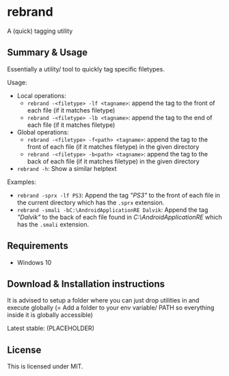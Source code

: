# rebrand
A (quick) tagging utility

## Summary & Usage
Essentially a utility/ tool to quickly tag specific filetypes.

Usage:
- Local operations:
	- `rebrand -<filetype> -lf <tagname>`: append the tag to the front of each file (if it matches filetype)
	- `rebrand -<filetype> -lb <tagname>`: append the tag to the end of each file (if it matches filetype)
- Global operations:
	- `rebrand -<filetype> -f<path> <tagname>`: append the tag to the front of each file (if it matches filetype) in the given directory 
	- `rebrand -<filetype> -b<path> <tagname>`: append the tag to the back of each file (if it matches filetype) in the given directory
- `rebrand -h`: Show a similar helptext

Examples:

- `rebrand -sprx -lf PS3`: Append the tag _"PS3"_ to the front of each file in the current directory which has the `.sprx` extension. 
- `rebrand -smali -bC:\AndroidApplicationRE Dalvik`: Append the tag _"Dalvik"_ to the back of each file found in _C:\AndroidApplicationRE_ which has the `.smali` extension.

## Requirements
- Windows 10

## Download & Installation instructions
It is advised to setup a folder where you can just drop utilities in and execute globally (= Add a folder to your env variable/ PATH so everything inside it is globally accessible)

Latest stable: (PLACEHOLDER)

## License
This is licensed under MIT.
